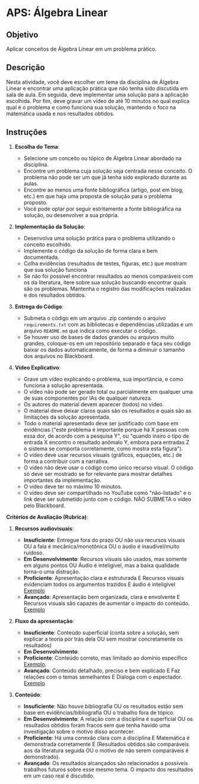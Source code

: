 # APS: Álgebra Linear

## Objetivo

Aplicar conceitos de Álgebra Linear em um problema prático.

## Descrição

Nesta atividade, você deve escolher um tema da disciplina de Álgebra Linear e encontrar uma aplicação prática que não tenha sido discutida em sala de aula. Em seguida, deve implementar uma solução para a aplicação escolhida. Por fim, deve gravar um vídeo de até 10 minutos no qual explica qual é o problema e como funciona sua solução, mantendo o foco na matemática usada e nos resultados obtidos.

## Instruções

1. **Escolha do Tema**:
   - Selecione um conceito ou tópico de Álgebra Linear abordado na disciplina.
   - Encontre um problema cuja solução seja centrada nesse conceito. O problema não pode ser um que já tenha sido explorado durante as aulas.
   - Encontre ao menos uma fonte bibliográfica (artigo, post em blog, etc.) em que haja uma proposta de solução para o problema proposto.
   - Você pode optar por seguir estritamente a fonte bibliográfica na solução, ou desenvolver a sua própria.

2. **Implementação da Solução**:
   - Desenvolva uma solução prática para o problema utilizando o conceito escolhido.
   - Implemente o código da solução de forma clara e bem documentada.
   - Colha evidências (resultados de testes, figuras, etc.) que mostram que sua solução funciona
   - Se não foi possível encontrar resultados ao menos comparáveis com os da literatura, itere sobre sua solução buscando encontrar quais são os problemas. Mantenha o registro das modificações realizadas e dos resultados obtidos.

3. **Entrega do Código**:
   - Submeta o código em um arquivo .zip contendo o arquivo `requirements.txt` com as bibliotecas e dependências utilizadas e um arquivo `README.md` que indica como executar o código.
   - Se houver uso de bases de dados grandes ou arquivos muito grandes, coloque-os em um repositório separado e faça seu código baixar os dados automaticamente, de forma a diminuir o tamanho dos arquivos no Blackboard.
   
4. **Vídeo Explicativo**:
   - Grave um vídeo explicando o problema, sua importância, e como funciona a solução apresentada.
   - O vídeo não pode ser gerado total ou parcialmente em qualquer uma de suas componentes por IAs de qualquer natureza.
   - Os autores do material devem aparecer (todos) no vídeo.
   - O material deve deixar claros quais são os resultados e quais são as limitações da solução apresentada.
   - Todo o material apresentado deve ser justificado com base em evidências ("este problema é importante porque há X pessoas com essa dor, de acordo com a pesquisa Y", ou "quando insiro o tipo de entrada X encontro o resultado anômalo Y, embora para entradas Z o sistema se comporta corretamente, como mostra esta figura").
   - O vídeo deve usar recursos visuais (gráficos, equações, etc.) de forma a contribuir com a narrativa.
   - O vídeo não deve usar o código como único recurso visual. O código só deve ser mostrado se for relevante para mostrar detalhes importantes da implementação.
   - O vídeo deve ter no máximo 10 minutos.
   - O vídeo deve ser compartilhado no YouTube como "não-listado" e o link deve ser submetido junto com o código. NÃO SUBMETA o vídeo pelo Blackboard.

**Critérios de Avaliação (Rubrica)**:

1. **Recursos audiovisuais**:
    - **Insuficiente**: Entregue fora do prazo OU não usa recursos visuais OU a fala é mecânica/monotônica OU o áudio é inaudível/muito ruidoso.
    - **Em Desenvolvimento**: Recursos visuais são usados, mas somente em alguns pontos OU Áudio é inteligível, mas a baixa qualidade torna-o uma distração.
    - **Proficiente**: Apresentação clara e estruturada E Recursos visuais evidenciam todos os argumentos trazidos E áudio é inteligível [Exemplo](https://www.youtube.com/watch?v=TQvxWaQnrqI)
    - **Avançado**: Apresentação bem organizada, clara e envolvente E Recursos visuais são capazes de aumentar o impacto do conteúdo. [Exemplo](https://www.youtube.com/watch?v=fNk_zzaMoSs&list=PLZHQObOWTQDPD3MizzM2xVFitgF8hE_ab)

2. **Fluxo da apresentação**:
    - **Insuficiente**: Conteúdo superficial (conta sobre a solução, sem explicar a teoria por trás dela OU sem mostrar concretamente os resultados)
    - **Em Desenvolvimento**: 
    - **Proficiente**: Conteúdo correto, mas limitado ao domínio específico [Exemplo](https://www.youtube.com/watch?v=tR6S4dz6UGA).
    - **Avançado**: Conteúdo detalhado, preciso e bem explicado E Faz relações com o temas semelhantes E Dialoga com o espectador. [Exemplo](https://www.youtube.com/watch?v=ntBWrcbAhaY)

3. **Conteúdo**:
    - **Insuficiente**: Não houve bibliografia OU os resultados estão sem base em evidências/bibliografia OU o trabalho fora de tópico.
    - **Em Desenvolvimento**: A relação com a disciplina é superficial OU os resultados obtidos foram fracos sem que tenha havido uma investigação sobre o motivo disso acontecer.
    - **Proficiente**: Há uma conexão clara com a disciplina E Matemática é demonstrada corretamente E (Resultados obtidos são comparáveis aos da literatura seguida OU o motivo de não serem comparáveis é demonstrado).
    - **Avançado**: Os resultados alcançados são relacionados a possíveis trabalhos futuros sobre esse mesmo tema. O impacto dos resultados em um caso real é discutido.
